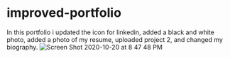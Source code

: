 # improved-portfolio
In this portfolio i updated the icon for linkedin, added a black and white photo, added a photo of my resume, uploaded project 2, and changed my biography. 
![Screen Shot 2020-10-20 at 8 47 48 PM](https://user-images.githubusercontent.com/67445858/96663091-93cf2800-1315-11eb-956d-bcf40e5decb4.png)
